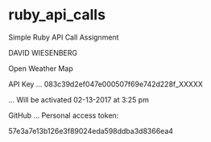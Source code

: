 # ruby_api_calls
Simple Ruby API Call Assignment

DAVID WIESENBERG

Open Weather Map 

API Key   …   083c39d2ef047e000507f69e742d228f_XXXXX

   ...  Will be activated 02-13-2017 at 3:25 pm


GitHub ... Personal access token: 

   57e3a7e13b126e3f89024eda598ddba3d8366ea4
